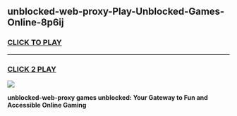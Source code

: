
## unblocked-web-proxy-Play-Unblocked-Games-Online-8p6ij
<h3>
<a href="https://premium76.site?title=unblocked-web-proxy&ref=25A">CLICK TO PLAY</a></h3>
<hr>

<h3>
<a href="https://premium76.site?title=unblocked-web-proxy&ref=25A">CLICK 2 PLAY</a>
  
</h3>

<a href="https://premium76.site?title=unblocked-web-proxy&ref=25A"><img src="https://clearcache.store/games.png"></a>


**unblocked-web-proxy games unblocked: Your Gateway to Fun and Accessible Online Gaming**
